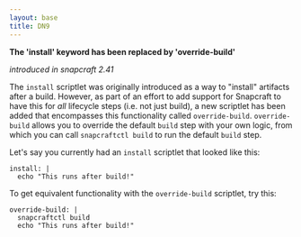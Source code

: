 ```yaml
---
layout: base
title: DN9
---
```


**The 'install' keyword has been replaced by 'override-build'**

_introduced in snapcraft 2.41_

The `install` scriptlet was originally introduced as a way to "install" artifacts after a build. However, as part of an effort to add support for Snapcraft to have this for _all_ lifecycle steps (i.e. not just build), a new scriptlet has been added that encompasses this functionality called `override-build`. `override-build` allows you to override the default `build` step with your own logic, from which you can call `snapcraftctl build` to run the default `build` step.

Let's say you currently had an `install` scriptlet that looked like this:

```
install: |
  echo "This runs after build!"
```

To get equivalent functionality with the `override-build` scriptlet, try this:

```
override-build: |
  snapcraftctl build
  echo "This runs after build!"
```

